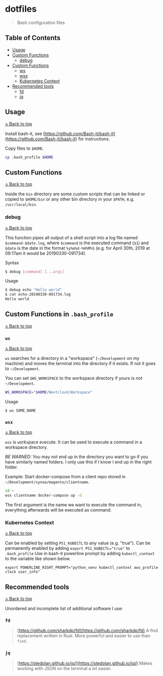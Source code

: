 # dotfiles
> Bash configuration files

## Table of Contents
* [Usage](#usage)
* [Custom Functions](#custom-functions)
  * [debug](#debug)
* [Custom Functions](#custom-functions-in-bash_profile)
  * [ws](#ws)
  * [wsx](#wsx)
  * [Kubernetes Context](#kubernetes-context)
* [Recommended tools](#recommended-tools)
  * [fd](#fd)
  * [jq](#jq)

## Usage
[🔝 Back to top](#table-of-contents)

Install bash-it, see [https://github.com/Bash-it/bash-it](https://github.com/Bash-it/bash-it) for instructions.

Copy files to `$HOME`.

```sh
cp .bash_profile $HOME
```

## Custom Functions
[🔝 Back to top](#table-of-contents)

Inside the `bin` directory are some custom scripts that can be linked or copied to `$HOME/bin` or any other bin directory in your `$PATH`, e.g. `/usr/local/bin`.

### debug
[🔝 Back to top](#table-of-contents)

This function pipes all output of a shell script into a log file named `$command-$date.log`, where `$command` is the executed command (`$1`) and `$date` is the date in the format `%y%m%d-%H%M%S` (e.g. for April 30th, 2019 at 09:17am it would be 20190330-091734).

Syntax
```sh
$ debug [command] [...args]
```

Usage

```sh
$ debug echo "Hello world"
$ cat echo-20190330-091734.log
Hello world
```

## Custom Functions in `.bash_profile`
[🔝 Back to top](#table-of-contents)

### `ws`
[🔝 Back to top](#table-of-contents)

`ws` searches for a directory in a "workspace" (`~/Development` on my machine) and moves the terminal into the directory if it exists. If not it goes to `~/Development`.

You can set `$WS_WORKSPACE` to the workspace directory if yours is not `~/Development`.

```sh
WS_WORKSPACE="$HOME/Nextcloud/Workspace"
```

Usage

```
$ ws SOME_NAME
```

### `wsx`
 [🔝 Back to top](#table-of-contents)

`wsx` is `w`ork`s`pace e`x`ecute. It can be used to execute a command in a workspace directory. 

*BE WARNED:* You may not end up in the directory you want to go if you have similarly named folders. I only use this if I know I end up in the right folder.

Example: Start docker-compose from a client repo stored in `~/Development/synoa/magento/clientname`. 
```sh
cd ~
wsx clientname docker-compose up -d
```

The first argument is the name we want to execute the command in, everything afterwards will be executed as command.

### Kubernetes Context
[🔝 Back to top](#table-of-contents)

Can be enabled by setting `PS1_KUBECTL` to any value (e.g. "true"). Can be permanently enabled by adding `export PS1_KUBECTL="true"` to `.bash_profile` Use in bash-it powerline prompt by adding `kubectl_context` to the variable like shown below.

```
export POWERLINE_RIGHT_PROMPT="python_venv kubectl_context aws_profile clock user_info"
```

## Recommended tools
[🔝 Back to top](#table-of-contents)

Unordered and incomplete list of additional software I use:

### `fd`
> [https://github.com/sharkdp/fd](https://github.com/sharkdp/fd)
A find replacement written in Rust. More powerful and easier to use than `find`. 

### `jq`
> [https://stedolan.github.io/jq/](https://stedolan.github.io/jq/)
Makes working with JSON on the terminal a lot easier. 
